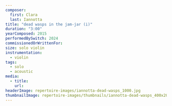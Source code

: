 ```yaml
---
composer:
  first: Clara
  last: Iannotta
title: "dead wasps in the jam-jar (i)"
duration: "3:00"
yearComposed: 2015
performedBySwitch: 2024
commissionedOrWrittenFor:
size: solo violin
instrumentation:
  - violin
tags:
  - solo
  - acoustic
media:
  - title:
    url:
headerImage: repertoire-images/iannotta-dead-wasps_1000.jpg
thumbnailImage: repertoire-images/thumbnails/iannotta-dead-wasps_400x200.jpg
---
```


